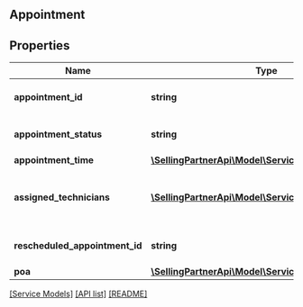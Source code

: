 ## Appointment

## Properties

Name | Type | Description | Notes
------------ | ------------- | ------------- | -------------
**appointment_id** | **string** | The appointment identifier. | [optional]
**appointment_status** | **string** | The status of the appointment. | [optional]
**appointment_time** | [**\SellingPartnerApi\Model\Service\AppointmentTime**](AppointmentTime.md) |  | [optional]
**assigned_technicians** | [**\SellingPartnerApi\Model\Service\Technician[]**](Technician.md) | A list of technicians assigned to the service job. | [optional]
**rescheduled_appointment_id** | **string** | The appointment identifier. | [optional]
**poa** | [**\SellingPartnerApi\Model\Service\Poa**](Poa.md) |  | [optional]

[[Service Models]](../) [[API list]](../../Api) [[README]](../../../README.md)
